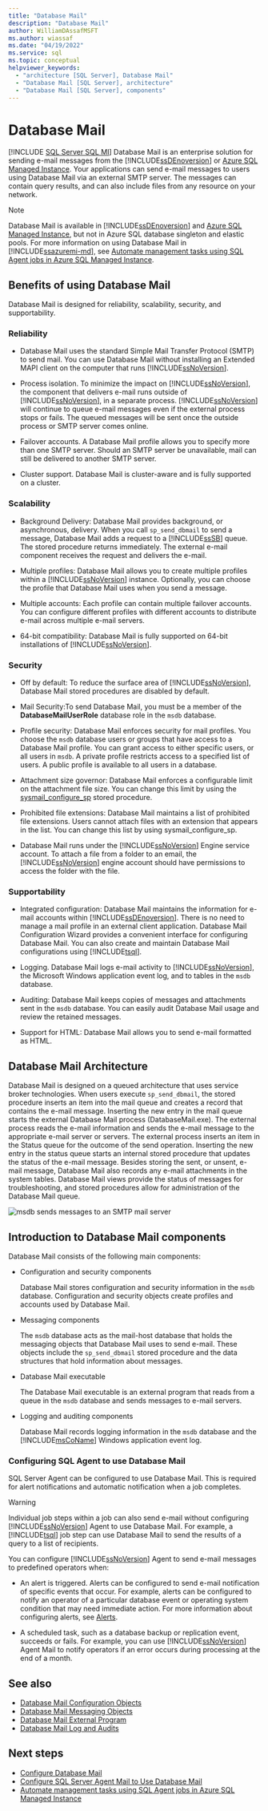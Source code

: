 ```yaml
---
title: "Database Mail"
description: "Database Mail"
author: WilliamDAssafMSFT
ms.author: wiassaf
ms.date: "04/19/2022"
ms.service: sql
ms.topic: conceptual
helpviewer_keywords:
  - "architecture [SQL Server], Database Mail"
  - "Database Mail [SQL Server], architecture"
  - "Database Mail [SQL Server], components"
---
```

# Database Mail
[!INCLUDE [SQL Server SQL MI](../../includes/applies-to-version/sql-asdbmi.md)]
  Database Mail is an enterprise solution for sending e-mail messages from the [!INCLUDE[ssDEnoversion](../../includes/ssdenoversion-md.md)] or [Azure SQL Managed Instance](/azure/sql-database/sql-database-managed-instance-index). Your applications can send e-mail messages to users using Database Mail via an external SMTP server. The messages can contain query results, and can also include files from any resource on your network.  
  
> [!NOTE] 
> Database Mail is available in [!INCLUDE[ssDEnoversion](../../includes/ssdenoversion-md.md)] and [Azure SQL Managed Instance](/azure/sql-database/sql-database-managed-instance-index), but not in Azure SQL database singleton and elastic pools. For more information on using Database Mail in [!INCLUDE[ssazuremi-md](../../includes/ssazuremi-md.md)], see [Automate management tasks using SQL Agent jobs in Azure SQL Managed Instance](/azure/azure-sql/managed-instance/job-automation-managed-instance).

##  <a name="Benefits"></a> Benefits of using Database Mail  
 Database Mail is designed for reliability, scalability, security, and supportability.  
  
### Reliability  
  
-   Database Mail uses the standard Simple Mail Transfer Protocol (SMTP) to send mail. You can use Database Mail without installing an Extended MAPI client on the computer that runs [!INCLUDE[ssNoVersion](../../includes/ssnoversion-md.md)].  
  
-   Process isolation. To minimize the impact on [!INCLUDE[ssNoVersion](../../includes/ssnoversion-md.md)], the component that delivers e-mail runs outside of [!INCLUDE[ssNoVersion](../../includes/ssnoversion-md.md)], in a separate process. [!INCLUDE[ssNoVersion](../../includes/ssnoversion-md.md)] will continue to queue e-mail messages even if the external process stops or fails. The queued messages will be sent once the outside process or SMTP server comes online.  
  
-   Failover accounts. A Database Mail profile allows you to specify more than one SMTP server. Should an SMTP server be unavailable, mail can still be delivered to another SMTP server.  
  
-   Cluster support. Database Mail is cluster-aware and is fully supported on a cluster.  
  
### Scalability  
  
-   Background Delivery: Database Mail provides background, or asynchronous, delivery. When you call `sp_send_dbmail` to send a message, Database Mail adds a request to a [!INCLUDE[ssSB](../../includes/sssb-md.md)] queue. The stored procedure returns immediately. The external e-mail component receives the request and delivers the e-mail.  
  
-   Multiple profiles: Database Mail allows you to create multiple profiles within a [!INCLUDE[ssNoVersion](../../includes/ssnoversion-md.md)] instance. Optionally, you can choose the profile that Database Mail uses when you send a message.  
  
-   Multiple accounts: Each profile can contain multiple failover accounts. You can configure different profiles with different accounts to distribute e-mail across multiple e-mail servers.  
  
-   64-bit compatibility: Database Mail is fully supported on 64-bit installations of [!INCLUDE[ssNoVersion](../../includes/ssnoversion-md.md)].  
  
### Security  
  
-   Off by default: To reduce the surface area of [!INCLUDE[ssNoVersion](../../includes/ssnoversion-md.md)], Database Mail stored procedures are disabled by default.  
  
-   Mail Security:To send Database Mail, you must be a member of the **DatabaseMailUserRole** database role in the `msdb` database.  
  
-   Profile security: Database Mail enforces security for mail profiles. You choose the `msdb` database users or groups that have access to a Database Mail profile. You can grant access to either specific users, or all users in `msdb`. A private profile restricts access to a specified list of users. A public profile is available to all users in a database.  
  
-   Attachment size governor: Database Mail enforces a configurable limit on the attachment file size. You can change this limit by using the [sysmail_configure_sp](../../relational-databases/system-stored-procedures/sysmail-configure-sp-transact-sql.md) stored procedure.  
  
-   Prohibited file extensions: Database Mail maintains a list of prohibited file extensions. Users cannot attach files with an extension that appears in the list. You can change this list by using sysmail_configure_sp.  
  
-   Database Mail runs under the [!INCLUDE[ssNoVersion](../../includes/ssnoversion-md.md)] Engine service account. To attach a file from a folder to an email, the [!INCLUDE[ssNoVersion](../../includes/ssnoversion-md.md)] engine account should have permissions to access the folder with the file.  
  
### Supportability  
  
-   Integrated configuration: Database Mail maintains the information for e-mail accounts within [!INCLUDE[ssDEnoversion](../../includes/ssdenoversion-md.md)]. There is no need to manage a mail profile in an external client application. Database Mail Configuration Wizard provides a convenient interface for configuring Database Mail. You can also create and maintain Database Mail configurations using [!INCLUDE[tsql](../../includes/tsql-md.md)].  
  
-   Logging. Database Mail logs e-mail activity to [!INCLUDE[ssNoVersion](../../includes/ssnoversion-md.md)], the Microsoft Windows application event log, and to tables in the `msdb` database.  
  
-   Auditing: Database Mail keeps copies of messages and attachments sent in the `msdb` database. You can easily audit Database Mail usage and review the retained messages.  
  
-   Support for HTML: Database Mail allows you to send e-mail formatted as HTML.  
  
  
##  <a name="VisualElement"></a> Database Mail Architecture  

 Database Mail is designed on a queued architecture that uses service broker technologies. When users execute `sp_send_dbmail`, the stored procedure inserts an item into the mail queue and creates a record that contains the e-mail message. Inserting the new entry in the mail queue starts the external Database Mail process (DatabaseMail.exe). The external process reads the e-mail information and sends the e-mail message to the appropriate e-mail server or servers. The external process inserts an item in the Status queue for the outcome of the send operation. Inserting the new entry in the status queue starts an internal stored procedure that updates the status of the e-mail message. Besides storing the sent, or unsent, e-mail message, Database Mail also records any e-mail attachments in the system tables. Database Mail views provide the status of messages for troubleshooting, and stored procedures allow for administration of the Database Mail queue.  
  
 ![msdb sends messages to an SMTP mail server](../../relational-databases/database-mail/media/databasemail.gif "msdb sends messages to an SMTP mail server")  
  
  
## <a name="ComponentsAndConcepts"></a> Introduction to Database Mail components

 Database Mail consists of the following main components:  
  
-   Configuration and security components  
  
     Database Mail stores configuration and security information in the `msdb` database. Configuration and security objects create profiles and accounts used by Database Mail.  
  
-   Messaging components  
  
     The `msdb` database acts as the mail-host database that holds the messaging objects that Database Mail uses to send e-mail. These objects include the `sp_send_dbmail` stored procedure and the data structures that hold information about messages.  
  
-   Database Mail executable  
  
     The Database Mail executable is an external program that reads from a queue in the `msdb` database and sends messages to e-mail servers.  
  
-   Logging and auditing components  
  
     Database Mail records logging information in the `msdb` database and the [!INCLUDE[msCoName](../../includes/msconame-md.md)] Windows application event log.  
  
 ### Configuring SQL Agent to use Database Mail
  
 SQL Server Agent can be configured to use Database Mail. This is required for alert notifications and automatic notification when a job completes.  
  
> [!WARNING]  
> Individual job steps within a job can also send e-mail without configuring [!INCLUDE[ssNoVersion](../../includes/ssnoversion-md.md)] Agent to use Database Mail. For example, a [!INCLUDE[tsql](../../includes/tsql-md.md)] job step can use Database Mail to send the results of a query to a list of recipients.  
  
 You can configure [!INCLUDE[ssNoVersion](../../includes/ssnoversion-md.md)] Agent to send e-mail messages to predefined operators when:  
  
-   An alert is triggered. Alerts can be configured to send e-mail notification of specific events that occur. For example, alerts can be configured to notify an operator of a particular database event or operating system condition that may need immediate action. For more information about configuring alerts, see [Alerts](../../ssms/agent/alerts.md).  
  
-   A scheduled task, such as a database backup or replication event, succeeds or fails. For example, you can use [!INCLUDE[ssNoVersion](../../includes/ssnoversion-md.md)] Agent Mail to notify operators if an error occurs during processing at the end of a month.  
  

## <a name="RelatedContent"></a> See also  
  
- [Database Mail Configuration Objects](../../relational-databases/database-mail/database-mail-configuration-objects.md)  
- [Database Mail Messaging Objects](../../relational-databases/database-mail/database-mail-messaging-objects.md)  
- [Database Mail External Program](../../relational-databases/database-mail/database-mail-external-program.md)  
- [Database Mail Log and Audits](../../relational-databases/database-mail/database-mail-log-and-audits.md)  

## Next steps

- [Configure Database Mail](configure-database-mail.md)
- [Configure SQL Server Agent Mail to Use Database Mail](../../relational-databases/database-mail/configure-sql-server-agent-mail-to-use-database-mail.md)
- [Automate management tasks using SQL Agent jobs in Azure SQL Managed Instance](/azure/azure-sql/managed-instance/job-automation-managed-instance)
  
